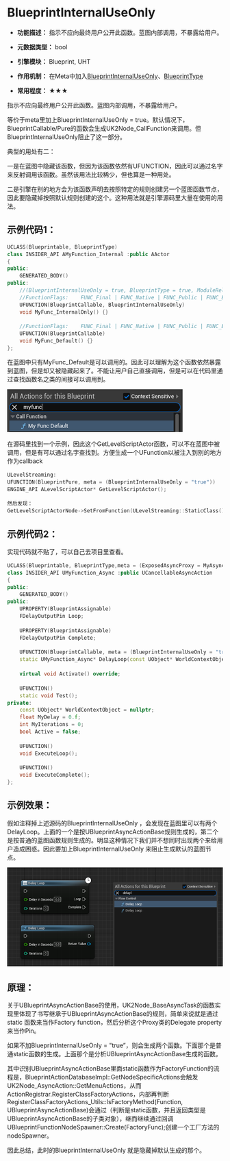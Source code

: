 # BlueprintInternalUseOnly

- **功能描述：** 指示不应向最终用户公开此函数。蓝图内部调用，不暴露给用户。

- **元数据类型：** bool
- **引擎模块：** Blueprint, UHT
- **作用机制：** 在Meta中加入[BlueprintInternalUseOnly](../../../../Meta/Blueprint/BlueprintInternalUseOnly.md)、[BlueprintType](../../../../Meta/Blueprint/BlueprintType.md)
- **常用程度：** ★★★

指示不应向最终用户公开此函数。蓝图内部调用，不暴露给用户。

等价于meta里加上BlueprintInternalUseOnly = true。默认情况下，BlueprintCallable/Pure的函数会生成UK2Node_CallFunction来调用。但BlueprintInternalUseOnly阻止了这一部分。

典型的用处有二：

一是在蓝图中隐藏该函数，但因为该函数依然有UFUNCTION，因此可以通过名字来反射调用该函数。虽然该用法比较稀少，但也算是一种用处。

二是引擎在别的地方会为该函数声明去按照特定的规则创建另一个蓝图函数节点，因此要隐藏掉按照默认规则创建的这个。这种用法就是引擎源码里大量在使用的用法。

## 示例代码1：

```cpp
UCLASS(Blueprintable, BlueprintType)
class INSIDER_API AMyFunction_Internal :public AActor
{
public:
	GENERATED_BODY()
public:
	//(BlueprintInternalUseOnly = true, BlueprintType = true, ModuleRelativePath = Function/MyFunction_Internal.h)
	//FunctionFlags:	FUNC_Final | FUNC_Native | FUNC_Public | FUNC_BlueprintCallable
	UFUNCTION(BlueprintCallable, BlueprintInternalUseOnly)
	void MyFunc_InternalOnly() {}

	//FunctionFlags:	FUNC_Final | FUNC_Native | FUNC_Public | FUNC_BlueprintCallable
	UFUNCTION(BlueprintCallable)
	void MyFunc_Default() {}
};
```

在蓝图中只有MyFunc_Default是可以调用的。因此可以理解为这个函数依然暴露到蓝图，但是却又被隐藏起来了。不能让用户自己直接调用，但是可以在代码里通过查找函数名之类的间接可以调用到。

![Untitled](Untitled.png)

在源码里找到一个示例，因此这个GetLevelScriptActor函数，可以不在蓝图中被调用，但是有可以通过名字查找到。方便生成一个UFunction以被注入到别的地方作为callback

```cpp
ULevelStreaming:
UFUNCTION(BlueprintPure, meta = (BlueprintInternalUseOnly = "true"))
ENGINE_API ALevelScriptActor* GetLevelScriptActor();

然后发现：
GetLevelScriptActorNode->SetFromFunction(ULevelStreaming::StaticClass()->FindFunctionByName(GET_FUNCTION_NAME_CHECKED(ULevelStreaming, GetLevelScriptActor)));
```

## 示例代码2：

实现代码就不贴了，可以自己去项目里查看。

```cpp
UCLASS(Blueprintable, BlueprintType,meta = (ExposedAsyncProxy = MyAsyncObject,HasDedicatedAsyncNode))
class INSIDER_API UMyFunction_Async :public UCancellableAsyncAction
{
public:
	GENERATED_BODY()
public:
	UPROPERTY(BlueprintAssignable)
	FDelayOutputPin Loop;

	UPROPERTY(BlueprintAssignable)
	FDelayOutputPin Complete;

	UFUNCTION(BlueprintCallable, meta = (BlueprintInternalUseOnly = "true", WorldContext = "WorldContextObject"), Category = "Flow Control")
	static UMyFunction_Async* DelayLoop(const UObject* WorldContextObject, const float DelayInSeconds, const int Iterations);

	virtual void Activate() override;

	UFUNCTION()
	static void Test();
private:
	const UObject* WorldContextObject = nullptr;
	float MyDelay = 0.f;
	int MyIterations = 0;
	bool Active = false;

	UFUNCTION()
	void ExecuteLoop();

	UFUNCTION()
	void ExecuteComplete();
};

```

## 示例效果：

假如注释掉上述源码的BlueprintInternalUseOnly ，会发现在蓝图里可以有两个DelayLoop。上面的一个是按UBlueprintAsyncActionBase规则生成的，第二个是按普通的蓝图函数规则生成的。明显这种情况下我们并不想同时出现两个来给用户造成困惑。因此要加上BlueprintInternalUseOnly 来阻止生成默认的蓝图节点。

![Untitled](Untitled%201.png)

## 原理：

关于UBlueprintAsyncActionBase的使用，UK2Node_BaseAsyncTask的函数实现里体现了书写继承于UBlueprintAsyncActionBase的规则，简单来说就是通过static 函数来当作Factory function，然后分析这个Proxy类的Delegate property来当作Pin。

如果不加BlueprintInternalUseOnly = "true”，则会生成两个函数。下面那个是普通static函数的生成。上面那个是分析UBlueprintAsyncActionBase生成的函数。

其中识别UBlueprintAsyncActionBase里面static函数作为FactoryFunction的流程是，BlueprintActionDatabaseImpl::GetNodeSpecificActions会触发UK2Node_AsyncAction::GetMenuActions，从而ActionRegistrar.RegisterClassFactoryActions，内部再判断RegisterClassFactoryActions_Utils::IsFactoryMethod(Function, UBlueprintAsyncActionBase)会通过（判断是static函数，并且返回类型是UBlueprintAsyncActionBase的子类对象），继而继续通过回调UBlueprintFunctionNodeSpawner::Create(FactoryFunc);创建一个工厂方法的nodeSpawner。

因此总结，此时的BlueprintInternalUseOnly 就是隐藏掉默认生成的那个。